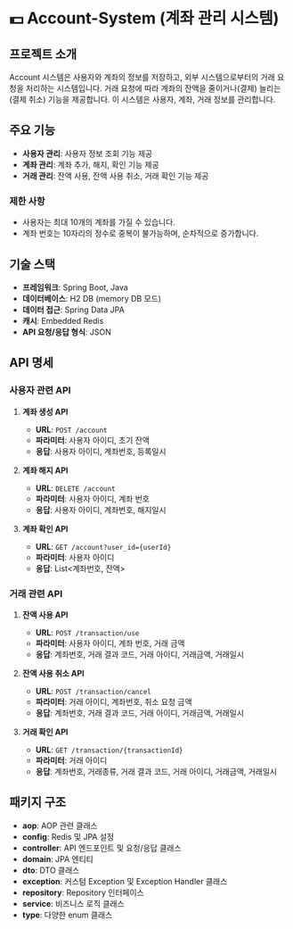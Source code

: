 # 💵 Account-System (계좌 관리 시스템)

## 프로젝트 소개
Account 시스템은 사용자와 계좌의 정보를 저장하고, 외부 시스템으로부터의 거래 요청을 처리하는 시스템입니다. 거래 요청에 따라 계좌의 잔액을 줄이거나(결제) 늘리는(결제 취소) 기능을 제공합니다. 이 시스템은 사용자, 계좌, 거래 정보를 관리합니다.

## 주요 기능
- **사용자 관리**: 사용자 정보 조회 기능 제공
- **계좌 관리**: 계좌 추가, 해지, 확인 기능 제공
- **거래 관리**: 잔액 사용, 잔액 사용 취소, 거래 확인 기능 제공

### 제한 사항
- 사용자는 최대 10개의 계좌를 가질 수 있습니다.
- 계좌 번호는 10자리의 정수로 중복이 불가능하며, 순차적으로 증가합니다.

## 기술 스택
- **프레임워크**: Spring Boot, Java
- **데이터베이스**: H2 DB (memory DB 모드)
- **데이터 접근**: Spring Data JPA
- **캐시**: Embedded Redis
- **API 요청/응답 형식**: JSON

## API 명세

### 사용자 관련 API
1. **계좌 생성 API**
   - **URL**: `POST /account`
   - **파라미터**: 사용자 아이디, 초기 잔액
   - **응답**: 사용자 아이디, 계좌번호, 등록일시

2. **계좌 해지 API**
   - **URL**: `DELETE /account`
   - **파라미터**: 사용자 아이디, 계좌 번호
   - **응답**: 사용자 아이디, 계좌번호, 해지일시

3. **계좌 확인 API**
   - **URL**: `GET /account?user_id={userId}`
   - **파라미터**: 사용자 아이디
   - **응답**: List<계좌번호, 잔액>

### 거래 관련 API
1. **잔액 사용 API**
   - **URL**: `POST /transaction/use`
   - **파라미터**: 사용자 아이디, 계좌 번호, 거래 금액
   - **응답**: 계좌번호, 거래 결과 코드, 거래 아이디, 거래금액, 거래일시

2. **잔액 사용 취소 API**
   - **URL**: `POST /transaction/cancel`
   - **파라미터**: 거래 아이디, 계좌번호, 취소 요청 금액
   - **응답**: 계좌번호, 거래 결과 코드, 거래 아이디, 거래금액, 거래일시

3. **거래 확인 API**
   - **URL**: `GET /transaction/{transactionId}`
   - **파라미터**: 거래 아이디
   - **응답**: 계좌번호, 거래종류, 거래 결과 코드, 거래 아이디, 거래금액, 거래일시

## 패키지 구조
- **aop**: AOP 관련 클래스
- **config**: Redis 및 JPA 설정
- **controller**: API 엔드포인트 및 요청/응답 클래스
- **domain**: JPA 엔티티
- **dto**: DTO 클래스
- **exception**: 커스텀 Exception 및 Exception Handler 클래스
- **repository**: Repository 인터페이스
- **service**: 비즈니스 로직 클래스
- **type**: 다양한 enum 클래스

